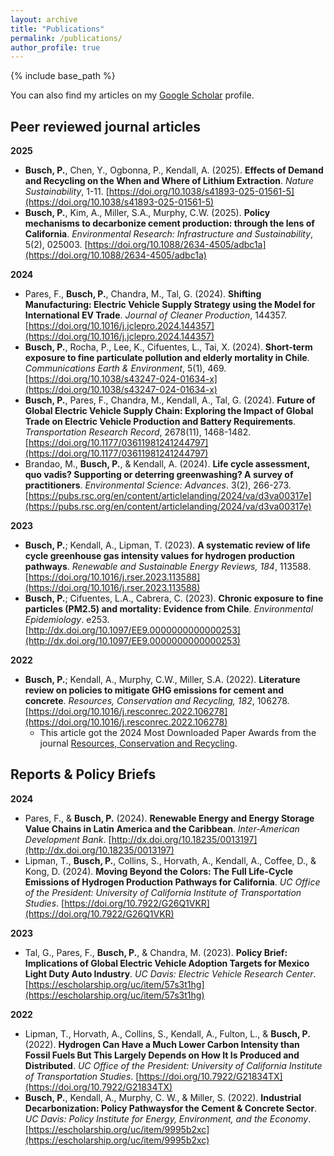 ```yaml
---
layout: archive
title: "Publications"
permalink: /publications/
author_profile: true
---
```


{% include base_path %}

You can also find my articles on my [Google Scholar](https://scholar.google.cl/citations?user=1klIiDgAAAAJ&hl=es&oi=ao) profile.

## Peer reviewed journal articles 

**2025**
* **Busch, P.**, Chen, Y., Ogbonna, P., Kendall, A. (2025). **Effects of Demand and Recycling on the When and Where of Lithium Extraction**. *Nature Sustainability*, 1-11. [https://doi.org/10.1038/s41893-025-01561-5](https://doi.org/10.1038/s41893-025-01561-5)
* **Busch, P.**, Kim, A., Miller, S.A., Murphy, C.W. (2025). **Policy mechanisms to decarbonize cement production: through the lens of California**. *Environmental Research: Infrastructure and Sustainability*, 5(2), 025003. [https://doi.org/10.1088/2634-4505/adbc1a](https://doi.org/10.1088/2634-4505/adbc1a)

**2024**

* Pares, F., **Busch, P.**, Chandra, M., Tal, G. (2024). **Shifting Manufacturing: Electric Vehicle Supply Strategy using the Model for International EV Trade**. *Journal of Cleaner Production*, 144357. [https://doi.org/10.1016/j.jclepro.2024.144357](https://doi.org/10.1016/j.jclepro.2024.144357)
* **Busch, P.**, Rocha, P., Lee, K., Cifuentes, L., Tai, X. (2024). **Short-term exposure to fine particulate pollution and elderly mortality in Chile**. *Communications Earth & Environment*,  5(1), 469. [https://doi.org/10.1038/s43247-024-01634-x](https://doi.org/10.1038/s43247-024-01634-x)
* **Busch, P.**, Pares, F., Chandra, M., Kendall, A., Tal, G. (2024). **Future of Global Electric Vehicle Supply Chain: Exploring the Impact of Global Trade on Electric Vehicle Production and Battery Requirements**. *Transportation Research Record*, 2678(11), 1468-1482. [https://doi.org/10.1177/03611981241244797](https://doi.org/10.1177/03611981241244797)
* Brandao, M., **Busch, P.**, & Kendall, A. (2024). **Life cycle assessment, quo vadis? Supporting or deterring greenwashing? A survey of practitioners**. *Environmental Science: Advances*. 3(2), 266-273. [https://pubs.rsc.org/en/content/articlelanding/2024/va/d3va00317e](https://pubs.rsc.org/en/content/articlelanding/2024/va/d3va00317e)

**2023**

* **Busch, P.**; Kendall, A., Lipman, T. (2023). **A systematic review of life cycle greenhouse gas intensity values for hydrogen production pathways**. *Renewable and Sustainable Energy Reviews, 184*, 113588. [https://doi.org/10.1016/j.rser.2023.113588](https://doi.org/10.1016/j.rser.2023.113588)
* **Busch, P.**; Cifuentes, L.A., Cabrera, C. (2023). **Chronic exposure to fine particles (PM2.5) and mortality: Evidence from Chile**. *Environmental Epidemiology*. e253. [http://dx.doi.org/10.1097/EE9.0000000000000253](http://dx.doi.org/10.1097/EE9.0000000000000253)

**2022**

* **Busch, P.**; Kendall, A., Murphy, C.W., Miller, S.A. (2022). **Literature review on policies to mitigate GHG emissions for cement and concrete**. *Resources, Conservation and Recycling, 182*, 106278. [https://doi.org/10.1016/j.resconrec.2022.106278](https://doi.org/10.1016/j.resconrec.2022.106278)
    - This article got the 2024 Most Downloaded Paper Awards from the journal [Resources, Conservation and Recycling](https://www.sciencedirect.com/journal/resources-conservation-and-recycling/about/news/resources-conservation-recycling-2024-most-downloaded-paper-awards).

## Reports & Policy Briefs

**2024**
* Pares, F., & **Busch, P.** (2024). **Renewable Energy and Energy Storage Value Chains in Latin America and the Caribbean**. *Inter-American Development Bank*. [http://dx.doi.org/10.18235/0013197](http://dx.doi.org/10.18235/0013197)
* Lipman, T., **Busch, P.**, Collins, S., Horvath, A., Kendall, A., Coffee, D., & Kong, D. (2024). **Moving Beyond the Colors: The Full Life-Cycle Emissions of Hydrogen Production Pathways for California**. *UC Office of the President: University of California Institute of Transportation Studies*. [https://doi.org/10.7922/G26Q1VKR](https://doi.org/10.7922/G26Q1VKR)

**2023**

* Tal, G., Pares, F., **Busch, P.**, & Chandra, M. (2023). **Policy Brief: Implications of Global Electric Vehicle Adoption Targets for Mexico Light Duty Auto Industry**. *UC Davis: Electric Vehicle Research Center*. [https://escholarship.org/uc/item/57s3t1hg](https://escholarship.org/uc/item/57s3t1hg)

**2022**

* Lipman, T., Horvath, A., Collins, S., Kendall, A., Fulton, L., & **Busch, P.** (2022). **Hydrogen Can Have a Much Lower Carbon Intensity than Fossil Fuels But This Largely Depends on How It Is Produced and Distributed**. *UC Office of the President: University of California Institute of Transportation Studies*. [https://doi.org/10.7922/G21834TX](https://doi.org/10.7922/G21834TX)
* **Busch, P.**, Kendall, A., Murphy, C. W., & Miller, S. (2022). **Industrial Decarbonization: Policy Pathwaysfor the Cement & Concrete Sector**. *UC Davis: Policy Institute for Energy, Environment, and the Economy*. [https://escholarship.org/uc/item/9995b2xc](https://escholarship.org/uc/item/9995b2xc)


